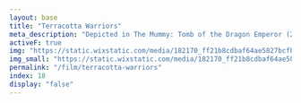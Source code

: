 ```yaml
---
layout: base
title: "Terracotta Warriors"
meta_description: "Depicted in The Mummy: Tomb of the Dragon Emperor (2008)."
activeF: true
img: "https://static.wixstatic.com/media/182170_ff21b8cdbaf64ae5827bcfbeb151db39~mv2.jpg"
img_small: "https://static.wixstatic.com/media/182170_ff21b8cdbaf64ae5827bcfbeb151db39~mv2.jpg"
permalink: "/film/terracotta-warriors"
index: 18
display: "false"
---
```

